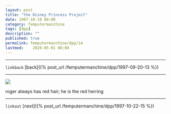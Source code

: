 ```yaml
---
layout: post
title: "the Disney Princess Project"
date: 1997-10-18 00:00
category: femputermanchine
tags: [dpp]
description: ""
published: true
permalink: femputermanchine/dpp/14
lastmod:	2020-05-01 08:04
---
```


*****
`linkback`
[back]({% post_url /femputermanchine/dpp/1997-09-20-13 %})
*****

<img src="{{ site.url }}/assets/img/dpp-14.jpg" maxwidth="1000" />

roger always has red hair; he is the red herring

*****

`linkout`
[next]({% post_url /femputermanchine/dpp/1997-10-22-15 %})


